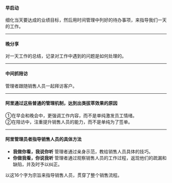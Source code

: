 #### 早启动
细化当天要达成的业绩目标，然后用时间管理中列好的待办事项，来指导我们一天的工作。
*****
#### 晚分享
对一天工作的总结，记录对工作中遇到的问题是如何处理的。 
****
#### 中间抓陪访
管理者跟随销售人员一起拜访客户。

***** 
#### 阿里通过这些普通的管理机制，达到出类拔萃效果的原因
①在早会和晚会中，更强调工作内容，而不是单纯激发员工情绪。      
②在陪访中，注重提升销售人员的能力，而不是单纯为了签单。

****
#### 阿里管理员者指导销售人员的具体方法
- **我做你看，我说你听**
管理者通过亲身示范，教给销售人员具体的技巧。
- **你做我看，你说我听**
管理者通过观察销售人员的工作过程，返现他们的疏漏和缺陷，并及时予以纠正。
           
以这16个字为宗旨来指导销售人员，贯穿了整个销售流程。